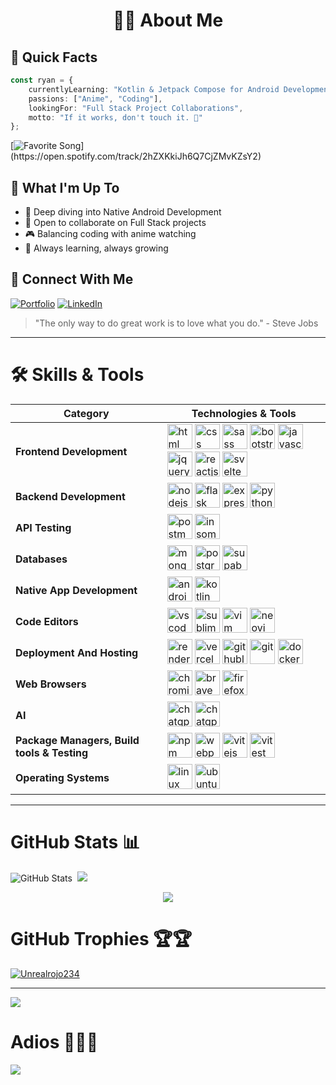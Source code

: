 <div align="center">

# 👨‍💻 About Me

</div>

## 🚀 Quick Facts

```typescript
const ryan = {
    currentlyLearning: "Kotlin & Jetpack Compose for Android Development",
    passions: ["Anime", "Coding"],
    lookingFor: "Full Stack Project Collaborations",
    motto: "If it works, don't touch it. 💭"
};
```

[![Favorite Song](https://img.shields.io/badge/🎵_Favorite_Song-Mary_On_A_Cross_(Slowed_Down)-FF1493?style=for-the-badge)](https://open.spotify.com/track/2hZXKkiJh6Q7CjZMvKZsY2)

## 🎯 What I'm Up To

- 📱 Deep diving into Native Android Development
- 🤝 Open to collaborate on Full Stack projects
- 🎮 Balancing coding with anime watching
- 🌱 Always learning, always growing

## 🔗 Connect With Me

<div align="left">

[![Portfolio](https://img.shields.io/badge/Portfolio-000000?style=for-the-badge&logo=vercel&logoColor=white)](https://portfolio-website-two-lyart-87.vercel.app/)
[![LinkedIn](https://img.shields.io/badge/LinkedIn-%230077B5.svg?style=for-the-badge&logo=linkedin&logoColor=white)](https://linkedin.com/in/RyanOtieno)

</div>

> "The only way to do great work is to love what you do." - Steve Jobs

---

# 🛠️ Skills & Tools

| Category | Technologies & Tools |
|----------|-------------------|
| **Frontend Development** | <img src="https://image-server-mu.vercel.app/Images/html5.svg" alt="html" width="40" height="40"/> <img src="https://image-server-mu.vercel.app/Images/css.svg" alt="css" width="40" height="40"/> <img src="https://image-server-mu.vercel.app/Images/sass.svg" alt="sass" width="40" height="40"/> <img src="https://image-server-mu.vercel.app/Images/bootstrap5.svg" alt="bootstrap5" width="40" height="40"/> <img src="https://image-server-mu.vercel.app/Images/javascript.svg" alt="javascript" width="40" height="40"/> <img src="https://image-server-mu.vercel.app/Images/jquery.svg" alt="jquery" width="40" height="40"/> <img src="https://image-server-mu.vercel.app/Images/reactjs.svg" alt="reactjs" width="40" height="40"/> <img src="https://upload.wikimedia.org/wikipedia/commons/1/1b/Svelte_Logo.svg" alt="svelte" width="40" height="40"/> |
| **Backend Development** | <img src="https://image-server-mu.vercel.app/Images/nodejs.svg" alt="nodejs" width="40" height="40"/> <img src="https://image-server-mu.vercel.app/Images/flask-light.svg" alt="flask" width="40" height="40"/> <img src="https://image-server-mu.vercel.app/Images/expressjs-light.svg" alt="expressjs-light" width="40" height="40"/> <img src="https://image-server-mu.vercel.app/Images/python.svg" alt="python" width="40" height="40"/> |
| **API Testing** | <img src="https://image-server-mu.vercel.app/Images/postman.svg" alt="postman" width="40" height="40"/> <img src="https://image-server-mu.vercel.app/Images/insomnia.svg" alt="insomnia" width="40" height="40"/> |
| **Databases** | <img src="https://image-server-mu.vercel.app/Images/mongodb.svg" alt="mongodb" width="40" height="40"/> <img src="https://image-server-mu.vercel.app/Images/postgresql.svg" alt="postgresql" width="40" height="40"/> <img src="https://image-server-mu.vercel.app/Images/supabase.svg" alt="supabase" width="40" height="40"/> |
| **Native App Development** | <img src="https://image-server-mu.vercel.app/Images/android.svg" alt="android" width="40" height="40"/> <img src="https://image-server-mu.vercel.app/Images/kotlin.svg" alt="kotlin" width="40" height="40"/> |
| **Code Editors** | <img src="https://image-server-mu.vercel.app/Images/vscode.svg" alt="vscode" width="40" height="40"/> <img src="https://image-server-mu.vercel.app/Images/sublime.svg" alt="sublime" width="40" height="40"/> <img src="https://image-server-mu.vercel.app/Images/vim.svg" alt="vim" width="40" height="40"/> <img src="https://image-server-mu.vercel.app/Images/neovim.svg" alt="neovim" width="40" height="40"/> |
| **Deployment And Hosting** | <img src="https://image-server-mu.vercel.app/Images/render.svg" alt="render" width="40" height="40"/> <img src="https://image-server-mu.vercel.app/Images/vercel-light.svg" alt="vercel" width="40" height="40"/> <img src="https://image-server-mu.vercel.app/Images/github-light.svg" alt="githublight" width="40" height="40"/> <img src="https://image-server-mu.vercel.app/Images/git.svg" alt="git" width="40" height="40"/> <img src="https://image-server-mu.vercel.app/Images/docker.svg" alt="docker" width="40" height="40"/> |
| **Web Browsers** | <img src="https://image-server-mu.vercel.app/Images/chromium.svg" alt="chromium" width="40" height="40"/> <img src="https://image-server-mu.vercel.app/Images/brave.svg" alt="brave" width="40" height="40"/> <img src="https://image-server-mu.vercel.app/Images/firefox.svg" alt="firefox" width="40" height="40"/> |
| **AI** | <img src="https://image-server-mu.vercel.app/Images/chatgpt.svg" alt="chatgpt" width="40" height="40"/> <img src="https://image-server-mu.vercel.app/Images/github-copilot.svg" alt="chatgpt" width="40" height="40"/> |
| **Package Managers, Build tools & Testing** | <img src="https://image-server-mu.vercel.app/Images/npm.svg" alt="npm" width="40" height="40"/> <img src="https://image-server-mu.vercel.app/Images/webpack.svg" alt="webpack" width="40" height="40"/> <img src="https://image-server-mu.vercel.app/Images/vitejs.svg" alt="vitejs" width="40" height="40"/> <img src="https://image-server-mu.vercel.app/Images/vitest.svg" alt="vitest" width="40" height="40"/> |
| **Operating Systems** | <img src="https://image-server-mu.vercel.app/Images/linux.svg" alt="linux" width="40" height="40"/> <img src="https://image-server-mu.vercel.app/Images/ubuntu.svg" alt="ubuntu" width="40" height="40"/> |

---


# GitHub Stats 📊

![GitHub Stats](https://github-readme-stats.vercel.app/api?username=Unrealrojo234&theme=blue-green&show_icons=true&hide_border=true&count_private=true) &nbsp;![](https://github-readme-streak-stats.herokuapp.com/?user=Unrealrojo234&theme=github_dark&hide_border=false)


<div style="display:flex;justify-content:center;align-items:center;">
  <img src="https://github-readme-stats.vercel.app/api/top-langs/?username=Unrealrojo234&langs_count=6&theme=merko&hide=html,css&layout=donut-vertical"/>
</div>


# GitHub Trophies 🏆🏆

<p><a href="https://github.com/ryo-ma/github-profile-trophy"><img src="https://github-profile-trophy.vercel.app/?username=Unrealrojo234" alt="Unrealrojo234" /></a></p>


---
[![](https://visitcount.itsvg.in/api?id=Unrealrojo234&icon=0&color=0)](https://visitcount.itsvg.in)

<!-- Proudly created with GPRM ( https://gprm.itsvg.in ) -->

# Adios 🙋🏾‍♂️

<img src="https://i.pinimg.com/originals/50/1a/ea/501aeaae8758b0f6c5c7a17d9533ecae.gif"/> 
